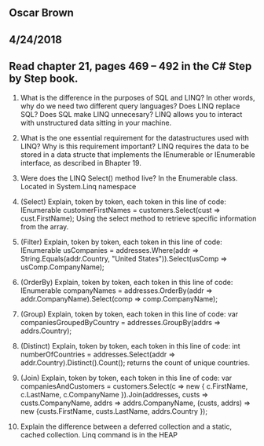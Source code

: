 ## Oscar Brown
## 4/24/2018
## Read chapter 21, pages 469 – 492 in the C# Step by Step book.

1. What is the difference in the purposes of SQL and LINQ? In other words, why do we need two different
query languages? Does LINQ replace SQL? Does SQL make LINQ unnecesary?
LINQ allows you to interact with unstructured data sitting in your machine.

2. What is the one essential requirement for the datastructures used with LINQ? Why is this requirement
important? LINQ requires the data to be stored in a data structe that implements the IEnumerable or IEnumerable<T> interface, as described in Bhapter 19.


3. Were does the LINQ Select() method live?
In the Enumerable class. Located in System.Linq namespace

4. (Select) Explain, token by token, each token in this line of code:
IEnumerable<string> customerFirstNames = customers.Select(cust => cust.FirstName);
Using the select method to retrieve specific information from the array.

5. (Filter) Explain, token by token, each token in this line of code:
IEnumerable<string> usCompanies = addresses.Where(addr =>
String.Equals(addr.Country, "United States")).Select(usComp => usComp.CompanyName);


6. (OrderBy) Explain, token by token, each token in this line of code:
IEnumerable<string> companyNames = addresses.OrderBy(addr =>
addr.CompanyName).Select(comp => comp.CompanyName);


7. (Group) Explain, token by token, each token in this line of code:
var companiesGroupedByCountry = addresses.GroupBy(addrs => addrs.Country);


8. (Distinct) Explain, token by token, each token in this line of code:
int numberOfCountries = addresses.Select(addr => addr.Country).Distinct().Count();
returns the count of unique countries.

9. (Join) Explain, token by token, each token in this line of code:
var companiesAndCustomers =
customers.Select(c =>
new { c.FirstName, c.LastName, c.CompanyName }).Join(addresses, custs =>
custs.CompanyName, addrs => addrs.CompanyName, (custs, addrs) =>
new {custs.FirstName, custs.LastName, addrs.Country });


10. Explain the difference between a deferred collection and a static, cached collection.
Linq command is in the HEAP 


